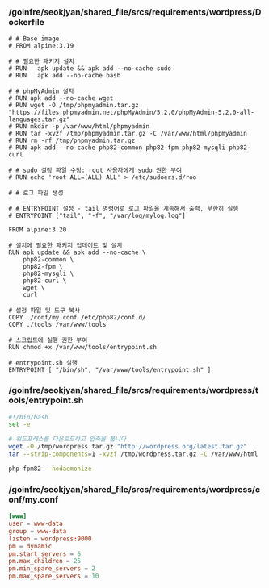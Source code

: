 ### /goinfre/seokjyan/shared_file/srcs/requirements/wordpress/Dockerfile
```
# # Base image
# FROM alpine:3.19

# # 필요한 패키지 설치
# RUN	apk update && apk add --no-cache sudo
# RUN	apk add --no-cache bash

# # phpMyAdmin 설치
# RUN apk add --no-cache wget
# RUN wget -O /tmp/phpmyadmin.tar.gz "https://files.phpmyadmin.net/phpMyAdmin/5.2.0/phpMyAdmin-5.2.0-all-languages.tar.gz"
# RUN mkdir -p /var/www/html/phpmyadmin
# RUN tar -xvzf /tmp/phpmyadmin.tar.gz -C /var/www/html/phpmyadmin
# RUN rm -rf /tmp/phpmyadmin.tar.gz
# RUN apk add --no-cache php82-common php82-fpm php82-mysqli php82-curl

# # sudo 설정 파일 수정: root 사용자에게 sudo 권한 부여
# RUN echo 'root ALL=(ALL) ALL' > /etc/sudoers.d/roo

# # 로그 파일 생성

# # ENTRYPOINT 설정 - tail 명령어로 로그 파일을 계속해서 출력, 무한히 실행
# ENTRYPOINT ["tail", "-f", "/var/log/mylog.log"]

FROM alpine:3.20

# 설치에 필요한 패키지 업데이트 및 설치
RUN apk update && apk add --no-cache \
	php82-common \
	php82-fpm \
	php82-mysqli \
	php82-curl \
	wget \
	curl

# 설정 파일 및 도구 복사
COPY ./conf/my.conf /etc/php82/conf.d/
COPY ./tools /var/www/tools

# 스크립트에 실행 권한 부여
RUN chmod +x /var/www/tools/entrypoint.sh

# entrypoint.sh 실행
ENTRYPOINT [ "/bin/sh", "/var/www/tools/entrypoint.sh" ]
```

### /goinfre/seokjyan/shared_file/srcs/requirements/wordpress/tools/entrypoint.sh
```.sh
#!/bin/bash
set -e

# 워드프레스를 다운로드하고 압축을 풉니다
wget -O /tmp/wordpress.tar.gz "http://wordpress.org/latest.tar.gz"
tar --strip-components=1 -xvzf /tmp/wordpress.tar.gz -C /var/www/html

php-fpm82 --nodaemonize
```

### /goinfre/seokjyan/shared_file/srcs/requirements/wordpress/conf/my.conf
```.conf
[www]
user = www-data
group = www-data
listen = wordpress:9000
pm = dynamic
pm.start_servers = 6
pm.max_children = 25
pm.min_spare_servers = 2
pm.max_spare_servers = 10
```

